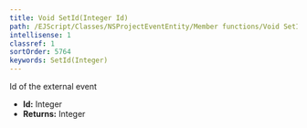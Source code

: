 ```yaml
---
title: Void SetId(Integer Id)
path: /EJScript/Classes/NSProjectEventEntity/Member functions/Void SetId(Integer p_0)
intellisense: 1
classref: 1
sortOrder: 5764
keywords: SetId(Integer)
---
```



Id of the external event



* **Id:** Integer
* **Returns:** Integer


